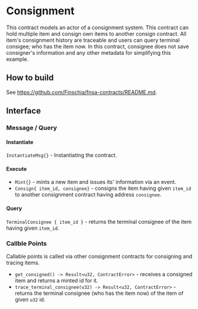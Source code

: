 # Consignment
This contract models an actor of a consignment system.
This contract can hold multiple item and consign own items to another consign contract.
All item's consignment history are traceable and users can query terminal consigee; who has the item now.
In this contract, consignee does not save consigner's information and any other metadata for simplifying this example.

## How to build
See https://github.com/Finschia/fnsa-contracts/README.md.

## Interface
### Message / Query
#### Instantiate
`InstantiateMsg{}` - Instantiating the contract.

#### Execute
- `Mint{}` - mints a new item and issues its' information via an event.
- `Consign{ item_id, consignee}` - consigns the item having given `item_id` to another consignment contract having address `consignee`.

#### Query
`TerminalConsignee { item_id }` - returns the terminal consignee of the item having given `item_id`.

### Callble Points
Callable points is called via other consignment contracts for consigning and tracing items.

- `get_consigned() -> Result<u32, ContractError>` - receives a consigned item and returns a minted id for it.
- `trace_terminal_consignee(u32) -> Result<u32, ContractError>` - returns the terminal consignee (who has the item now) of the item of given `u32` id.
